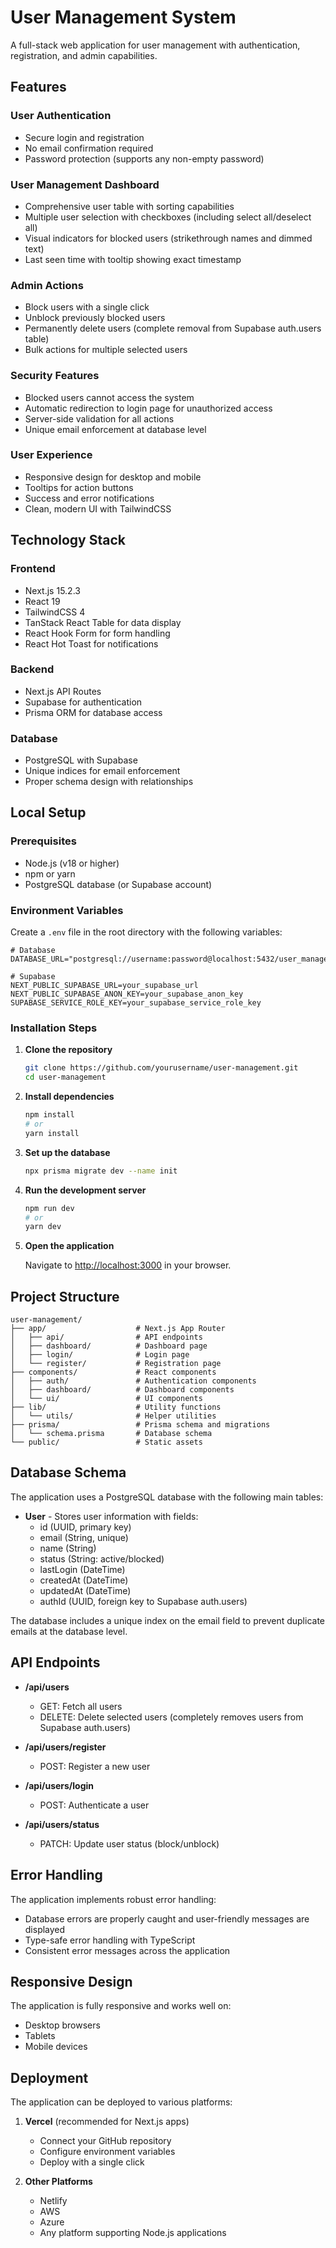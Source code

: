 # User Management System

A full-stack web application for user management with authentication, registration, and admin capabilities.

## Features

### User Authentication

* Secure login and registration
* No email confirmation required
* Password protection (supports any non-empty password)

### User Management Dashboard

* Comprehensive user table with sorting capabilities
* Multiple user selection with checkboxes (including select all/deselect all)
* Visual indicators for blocked users (strikethrough names and dimmed text)
* Last seen time with tooltip showing exact timestamp

### Admin Actions

* Block users with a single click
* Unblock previously blocked users
* Permanently delete users (complete removal from Supabase auth.users table)
* Bulk actions for multiple selected users

### Security Features

* Blocked users cannot access the system
* Automatic redirection to login page for unauthorized access
* Server-side validation for all actions
* Unique email enforcement at database level

### User Experience

* Responsive design for desktop and mobile
* Tooltips for action buttons
* Success and error notifications
* Clean, modern UI with TailwindCSS

## Technology Stack

### Frontend

* Next.js 15.2.3
* React 19
* TailwindCSS 4
* TanStack React Table for data display
* React Hook Form for form handling
* React Hot Toast for notifications

### Backend

* Next.js API Routes
* Supabase for authentication
* Prisma ORM for database access

### Database

* PostgreSQL with Supabase
* Unique indices for email enforcement
* Proper schema design with relationships

## Local Setup

### Prerequisites

* Node.js (v18 or higher)
* npm or yarn
* PostgreSQL database (or Supabase account)

### Environment Variables

Create a `.env` file in the root directory with the following variables:

```env
# Database
DATABASE_URL="postgresql://username:password@localhost:5432/user_management"

# Supabase
NEXT_PUBLIC_SUPABASE_URL=your_supabase_url
NEXT_PUBLIC_SUPABASE_ANON_KEY=your_supabase_anon_key
SUPABASE_SERVICE_ROLE_KEY=your_supabase_service_role_key
```

### Installation Steps

1. **Clone the repository**

   ```bash
   git clone https://github.com/yourusername/user-management.git
   cd user-management
   ```

1. **Install dependencies**

   ```bash
   npm install
   # or
   yarn install
   ```

1. **Set up the database**

   ```bash
   npx prisma migrate dev --name init
   ```

1. **Run the development server**

   ```bash
   npm run dev
   # or
   yarn dev
   ```

1. **Open the application**

   Navigate to [http://localhost:3000](http://localhost:3000) in your browser.

## Project Structure

```text
user-management/
├── app/                    # Next.js App Router
│   ├── api/                # API endpoints
│   ├── dashboard/          # Dashboard page
│   ├── login/              # Login page
│   └── register/           # Registration page
├── components/             # React components
│   ├── auth/               # Authentication components
│   ├── dashboard/          # Dashboard components
│   └── ui/                 # UI components
├── lib/                    # Utility functions
│   └── utils/              # Helper utilities
├── prisma/                 # Prisma schema and migrations
│   └── schema.prisma       # Database schema
└── public/                 # Static assets
```

## Database Schema

The application uses a PostgreSQL database with the following main tables:

* **User** - Stores user information with fields:
  * id (UUID, primary key)
  * email (String, unique)
  * name (String)
  * status (String: active/blocked)
  * lastLogin (DateTime)
  * createdAt (DateTime)
  * updatedAt (DateTime)
  * authId (UUID, foreign key to Supabase auth.users)

The database includes a unique index on the email field to prevent duplicate emails at the database level.

## API Endpoints

* **/api/users**
  * GET: Fetch all users
  * DELETE: Delete selected users (completely removes users from Supabase auth.users)

* **/api/users/register**
  * POST: Register a new user

* **/api/users/login**
  * POST: Authenticate a user

* **/api/users/status**
  * PATCH: Update user status (block/unblock)

## Error Handling

The application implements robust error handling:

* Database errors are properly caught and user-friendly messages are displayed
* Type-safe error handling with TypeScript
* Consistent error messages across the application

## Responsive Design

The application is fully responsive and works well on:

* Desktop browsers
* Tablets
* Mobile devices

## Deployment

The application can be deployed to various platforms:

1. **Vercel** (recommended for Next.js apps)
   * Connect your GitHub repository
   * Configure environment variables
   * Deploy with a single click

2. **Other Platforms**
   * Netlify
   * AWS
   * Azure
   * Any platform supporting Node.js applications